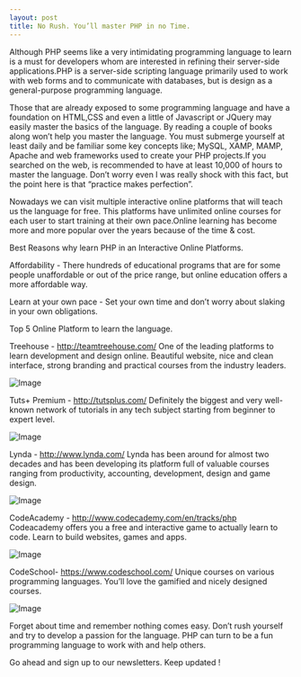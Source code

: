 ```yaml
---
layout: post
title: No Rush. You’ll master PHP in no Time.
---
```


Although PHP seems like a very intimidating programming language to learn is a must for developers whom are interested in 
refining their server-side applications.PHP is a server-side scripting language primarily used 
to work with web forms and to communicate with databases, but is design as a general-purpose programming language.

Those that are already exposed to some programming language and have a foundation on HTML,CSS and even a little of Javascript
or JQuery may easily master the basics of the language. By reading a couple of books along won’t help you master the language. 
You must submerge yourself at least daily and be familiar some key concepts like; MySQL, XAMP, MAMP, Apache and web frameworks 
used to create your PHP projects.If you searched on the web, is recommended to have at least 10,000 of hours to master the
language. Don’t worry even I was really shock with this fact, but the point here is that “practice makes perfection”.

Nowadays we can visit multiple interactive online platforms that will teach us the language for free. This platforms have 
unlimited online courses for each user to start training at their own pace.Online learning has become more and more popular
over the years because of the time & cost.

Best Reasons why learn PHP in an Interactive Online Platforms.

Affordability - There hundreds of educational programs that are for some people unaffordable or out of the price range,
but online education offers a more affordable way.

Learn at your own pace - Set your own time and don’t worry about slaking in your own obligations.

Top 5 Online Platform to learn the language.


Treehouse - http://teamtreehouse.com/
One of the leading platforms to learn development and design online. Beautiful website, nice and clean interface,
strong branding and practical courses from the industry leaders.

![Image](https://farm9.staticflickr.com/8689/16877687111_2870cce352_c.jpg)

Tuts+ Premium - http://tutsplus.com/
Definitely the biggest and very well-known network of tutorials in any tech subject starting from beginner to expert level.

![Image]()

Lynda - http://www.lynda.com/
Lynda has been around for almost two decades and has been developing its platform full of valuable courses ranging 
from productivity, accounting, development, design and game design.

![Image]()

CodeAcademy - http://www.codecademy.com/en/tracks/php
Codeacademy offers you a free and interactive game to actually learn to code. Learn to build websites, 
games and apps.

![Image]()

CodeSchool- https://www.codeschool.com/
Unique courses on various programming languages. You’ll love the gamified and nicely designed courses.

![Image]()


Forget about time and remember nothing comes easy. Don’t rush yourself and try to develop a passion for the language.
PHP can turn to be a fun programming language to work with and help others.


Go ahead and sign up to our newsletters. Keep updated !
